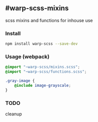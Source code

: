 #warp-scss-mixins
---

scss mixins and functions for inhouse use

### Install

```sh
npm install warp-scss --save-dev
```
### Usage (webpack)

```scss
@import "~warp-scss/mixins.scss";
@import "~warp-scss/functions.scss";

.gray-image {
	@include image-grayscale;
}
```

### TODO
cleanup
